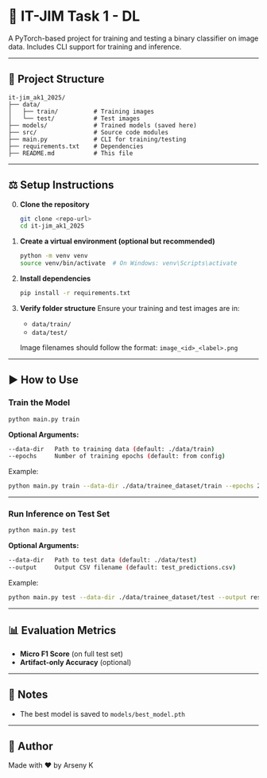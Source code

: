 # 🧠 IT-JIM Task 1 - DL

A PyTorch-based project for training and testing a binary classifier on image data. Includes CLI support for training and inference.

---

## 📁 Project Structure

```
it-jim_ak1_2025/
├── data/
│   ├── train/          # Training images
│   └── test/           # Test images
├── models/             # Trained models (saved here)
├── src/                # Source code modules
├── main.py             # CLI for training/testing
├── requirements.txt    # Dependencies
├── README.md           # This file
```

---

## ⚖️ Setup Instructions

0. **Clone the repository**
   ```bash
   git clone <repo-url>
   cd it-jim_ak1_2025
   ```

1. **Create a virtual environment (optional but recommended)**
   ```bash
   python -m venv venv
   source venv/bin/activate  # On Windows: venv\Scripts\activate
   ```

2. **Install dependencies**
   ```bash
   pip install -r requirements.txt
   ```

3. **Verify folder structure**
   Ensure your training and test images are in:
   - `data/train/`
   - `data/test/`

   Image filenames should follow the format: `image_<id>_<label>.png`

---

## ▶️ How to Use

### Train the Model
```bash
python main.py train
```

**Optional Arguments:**
```bash
--data-dir   Path to training data (default: ./data/train)
--epochs     Number of training epochs (default: from config)
```

Example:
```bash
python main.py train --data-dir ./data/trainee_dataset/train --epochs 20
```

---

### Run Inference on Test Set
```bash
python main.py test
```

**Optional Arguments:**
```bash
--data-dir   Path to test data (default: ./data/test)
--output     Output CSV filename (default: test_predictions.csv)
```

Example:
```bash
python main.py test --data-dir ./data/trainee_dataset/test --output results.csv
```

---

## 📊 Evaluation Metrics
- **Micro F1 Score** (on full test set)
- **Artifact-only Accuracy** (optional)

---

## 🚧 Notes
- The best model is saved to `models/best_model.pth`


---

## 🚀 Author
Made with ❤️ by Arseny K
